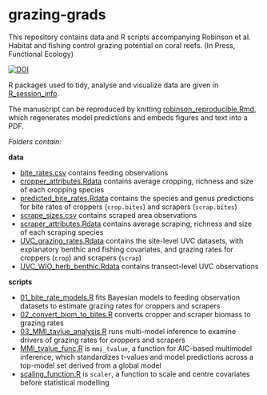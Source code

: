 # grazing-grads
This repository contains data and R scripts accompanying Robinson et al. Habitat and fishing control grazing potential on coral reefs. (In Press, Functional Ecology)

[![DOI](https://zenodo.org/badge/DOI/10.5281/zenodo.3463279.svg)](https://doi.org/10.5281/zenodo.3463279)

R packages used to tidy, analyse and visualize data are given in [R_session_info](R_session_info.txt).

The manuscript can be reproduced by knitting [robinson_reproducible.Rmd](robinson_reproducible.Rmd), which regenerates model predictions and embeds figures and text into a PDF.

*Folders contain:*

**data**

- [bite_rates.csv](data/bite_rates.csv) contains feeding observations
- [cropper_attributes.Rdata](data/cropper_attributes.Rdata) contains average cropping, richness and size of each cropping species
- [predicted_bite_rates.Rdata](data/predicted_bite_rates.Rdata) contains the species and genus predictions for bite rates of croppers (`crop.bites`) and scrapers (`scrap.bites`)
- [scrape_sizes.csv](data/scrape_sizes.csv) contains scraped area observations
- [scraper_attributes.Rdata](data/scraper_attributes.Rdata) contains average scraping, richness and size of each scraping species
- [UVC_grazing_rates.Rdata](data/UVC_grazing_rates.Rdata) contains the site-level UVC datasets, with explanatory benthic and fishing covariates, and grazing rates for croppers (`crop`) and scrapers (`scrap`)
- [UVC_WIO_herb_benthic.Rdata](data/UVC_WIO_herb_benthic.Rdata) contains transect-level UVC observations

**scripts**

- [01_bite_rate_models.R](scripts/01_bite_rate_models.R) fits Bayesian models to feeding observation datasets to estimate grazing rates for croppers and scrapers
- [02_convert_biom_to_bites.R](scripts/02_convert_biom_to_bites.R) converts cropper and scraper biomass to grazing rates
- [03_MMI_tavlue_analysis.R](scripts/03_MMI_tavlue_analysis.R) runs multi-model inference to examine drivers of grazing rates for croppers and scrapers
- [MMI_tvalue_func.R](scripts/MMI_tvalue_func.R) is `mmi_tvalue`, a function for AIC-based multimodel inference, which standardizes t-values and model predictions across a top-model set derived from a global model
- [scaling_function.R](scripts/scaling_function.R) is `scaler`, a function to scale and centre covariates before statistical modelling

